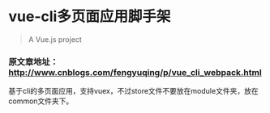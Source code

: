 # vue-cli多页面应用脚手架
> A Vue.js project

### 原文章地址：http://www.cnblogs.com/fengyuqing/p/vue_cli_webpack.html


基于cli的多页面应用，支持vuex，不过store文件不要放在module文件夹，放在common文件夹下。